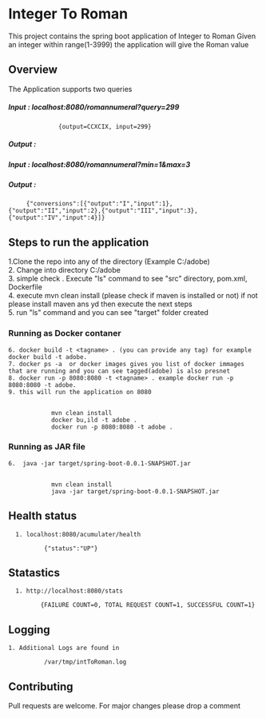# Integer To Roman 
This project contains the spring boot application of Integer to Roman 
Given an integer within range(1-3999) the application will give the Roman value 


## Overview
The Application supports two queries 
##### Input : localhost:8080/romannumeral?query=299  
             
                  {output=CCXCIX, input=299}
           

##### Output :


##### Input : localhost:8080/romannumeral?min=1&max=3
##### Output :
         
         {"conversions":[{"output":"I","input":1},{"output":"II","input":2},{"output":"III","input":3},{"output":"IV","input":4}]}
        



## Steps to run the application 
   1.Clone the repo into any of the directory (Example C:/adobe)  
   2. Change into directory C:/adobe  
   3. simple check . Execute "ls" command to see "src" directory, pom.xml, Dockerfile  
   4. execute mvn clean install (please check if maven is installed or not) if not please install maven ans yd then execute the next steps  
   5. run "ls" command and you can see "target" folder created   
   

   ### Running as Docker contaner 
    6. docker build -t <tagname> . (you can provide any tag) for example docker build -t adobe. 
    7. docker ps -a  or docker images gives you list of docker immages that are running and you can see tagged(adobe) is also presnet  
    8. docker run -p 8080:8080 -t <tagname> . example docker run -p 8080:8080 -t adobe.  
    9. this will run the application on 8080  
    
        
                mvn clean install
                docker bu,ild -t adobe .
                docker run -p 8080:8080 -t adobe .
      
      
   ### Running as JAR file
    6.  java -jar target/spring-boot-0.0.1-SNAPSHOT.jar  
    
        
                mvn clean install
                java -jar target/spring-boot-0.0.1-SNAPSHOT.jar
        
         
         
 ## Health status 
      1. localhost:8080/acumulater/health
      
              {"status":"UP"}
       
 
## Statastics
      1. http://localhost:8080/stats  
      
             {FAILURE COUNT=0, TOTAL REQUEST COUNT=1, SUCCESSFUL COUNT=1}
      
## Logging
    1. Additional Logs are found in
            
              /var/tmp/intToRoman.log

## Contributing
Pull requests are welcome. For major changes please drop a comment 


